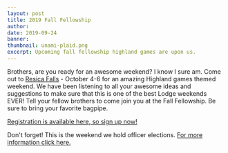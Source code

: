 ```yaml
---
layout: post
title: 2019 Fall Fellowship
author:
date: 2019-09-24
banner:
thumbnail: unami-plaid.png
excerpt: Upcoming fall fellowship highland games are upon us.
---
```


Brothers, are you ready for an awesome weekend? I know I sure am. Come out to [Resica Falls](https://www.google.com/maps/place/Resica+Falls+Scout+Reservation/@41.111192,-75.0971207,17z/data=!3m1!4b1!4m5!3m4!1s0x89c484e0c4004cf5:0xa6a105ee2d4750e0!8m2!3d41.111192!4d-75.094932) - October 4-6 for an amazing Highland games themed weekend. We have been listening to all your awesome ideas and suggestions to make sure that this is one of the best Lodge weekends EVER! Tell your fellow brothers to come join you at the Fall Fellowship. Be sure to bring your favorite bagpipe.

[Registration is available here, so sign up now!](http://colbsa.doubleknot.com/event/fall-fellowship/2380637)

Don't forget! This is the weekend we hold officer elections. [For more information click here.](/news/2020-Officer-Elections)
